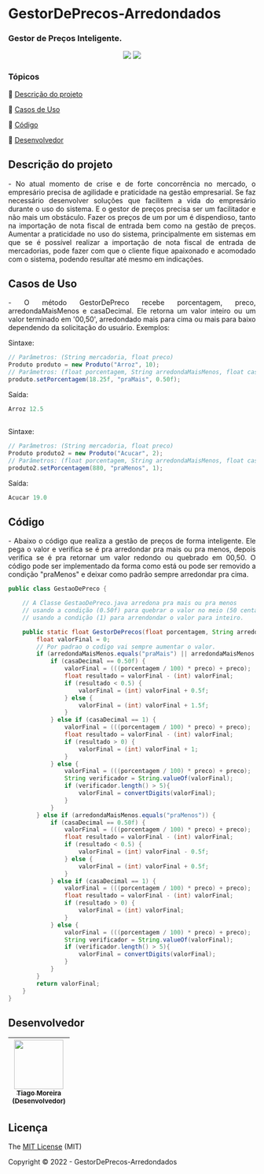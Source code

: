 <h1>GestorDePrecos-Arredondados</h1> 
<h3>Gestor de Preços Inteligente.</h3>

<p align="center">
  <img src="https://img.shields.io/static/v1?label=code&message=java&color=red&style=for-the-badge&logo=java"/>
   <img src="http://img.shields.io/static/v1?label=STATUS&message=rodando&color=GREEN&style=for-the-badge"/>
</p>

### Tópicos 

:small_blue_diamond: [Descrição do projeto](#descrição-do-projeto)

:small_blue_diamond: [Casos de Uso](#casos-de-uso)

:small_blue_diamond: [Código](#código)

:small_blue_diamond: [Desenvolvedor](#desenvolvedor)

## Descrição do projeto 

<p align="justify">
- No atual momento de crise e de forte concorrência no mercado, o empresário precisa de agilidade e praticidade na gestão empresarial. Se faz necessário desenvolver soluções que facilitem a vida do empresário durante o uso do sistema. E o gestor de preços precisa ser um facilitador e não mais um obstáculo. Fazer os preços de um por um é dispendioso, tanto na importação de nota fiscal de entrada bem como na gestão de preços. Aumentar a praticidade no uso do sistema, principalmente em sistemas em que se é possível realizar a importação de nota fiscal de entrada de mercadorias, pode fazer com que o cliente fique apaixonado e acomodado com o sistema, podendo resultar até mesmo em indicações.
</p>


## Casos de Uso
<p align="justify">
- O método GestorDePreco recebe porcentagem, preco, arredondaMaisMenos e casaDecimal. Ele retorna um valor inteiro ou um valor terminado em '00,50', arredondado mais para cima ou mais para baixo dependendo da solicitação do usuário. Exemplos:
</p>
<p align="justify">
Sintaxe:
</p>

~~~java
// Parâmetros: (String mercadoria, float preco)
Produto produto = new Produto("Arroz", 10);
// Parâmetros: (float porcentagem, String arredondaMaisMenos, float casaDecimal)
produto.setPorcentagem(18.25f, "praMais", 0.50f);
~~~

<p align="justify">
Saída:
</p>

~~~java
Arroz 12.5
~~~

##
<p align="justify">
Sintaxe:
</p>

~~~java
// Parâmetros: (String mercadoria, float preco)
Produto produto2 = new Produto("Acucar", 2);
// Parâmetros: (float porcentagem, String arredondaMaisMenos, float casaDecimal)
produto2.setPorcentagem(880, "praMenos", 1);
~~~

<p align="justify">
Saída:
</p>

~~~java
Acucar 19.0
~~~

## Código

<p align="justify">
- Abaixo o código que realiza a gestão de preços de forma inteligente. Ele pega o valor e verifica se é pra arredondar pra mais ou pra menos, depois verifica se é pra retornar um valor redondo ou quebrado em 00,50. O código pode ser implementado da forma como está ou pode ser removido a condição "praMenos" e deixar como padrão sempre arredondar pra cima.
</p>

~~~java
public class GestaoDePreco {

    // A Classe GestaoDePreco.java arredona pra mais ou pra menos
    // usando a condição (0.50f) para quebrar o valor no meio (50 centavos) ou
    // usando a condição (1) para arrendondar o valor para inteiro.

    public static float GestorDePrecos(float porcentagem, String arredondaMaisMenos, float preco, float casaDecimal) {
        float valorFinal = 0;
        // Por padrao o codigo vai sempre aumentar o valor.
        if (arredondaMaisMenos.equals("praMais") || arredondaMaisMenos.equals("")) {
            if (casaDecimal == 0.50f) {
                valorFinal = (((porcentagem / 100) * preco) + preco);
                float resultado = valorFinal - (int) valorFinal;
                if (resultado < 0.5) {
                    valorFinal = (int) valorFinal + 0.5f;
                } else {
                    valorFinal = (int) valorFinal + 1.5f;
                }
            } else if (casaDecimal == 1) {
                valorFinal = (((porcentagem / 100) * preco) + preco);
                float resultado = valorFinal - (int) valorFinal;
                if (resultado > 0) {
                    valorFinal = (int) valorFinal + 1;
                }
            } else {
                valorFinal = (((porcentagem / 100) * preco) + preco);
                String verificador = String.valueOf(valorFinal);
                if (verificador.length() > 5){
                    valorFinal = convertDigits(valorFinal);
                }
            }
        } else if (arredondaMaisMenos.equals("praMenos")) {
            if (casaDecimal == 0.50f) {
                valorFinal = (((porcentagem / 100) * preco) + preco);
                float resultado = valorFinal - (int) valorFinal;
                if (resultado < 0.5) {
                    valorFinal = (int) valorFinal - 0.5f;
                } else {
                    valorFinal = (int) valorFinal + 0.5f;
                }
            } else if (casaDecimal == 1) {
                valorFinal = (((porcentagem / 100) * preco) + preco);
                float resultado = valorFinal - (int) valorFinal;
                if (resultado > 0) {
                    valorFinal = (int) valorFinal;
                }
            } else {
                valorFinal = (((porcentagem / 100) * preco) + preco);
                String verificador = String.valueOf(valorFinal);
                if (verificador.length() > 5){
                    valorFinal = convertDigits(valorFinal);
                }
            }
        }
        return valorFinal;
    }
}
~~~

## Desenvolvedor

| [<img src="https://avatars.githubusercontent.com/u/82123497?v=4" width=100><br><sub>Tiago Moreira<br>(Desenvolvedor)</sub>](https://github.com/tgzx) |
| :---:

## Licença 

The [MIT License]() (MIT)

Copyright :copyright: 2022 - GestorDePrecos-Arredondados
